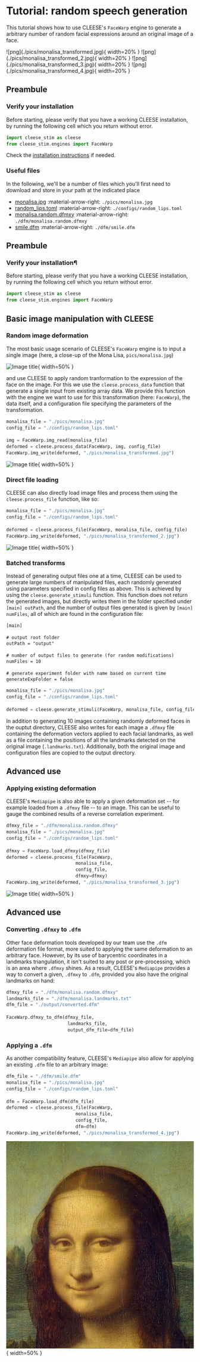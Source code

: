 # Tutorial: random speech generation

This tutorial shows how to use CLEESE's `FaceWarp` engine to generate a arbitrary number of random facial expressions around an original image of a face.

<span>
![png](./pics/monalisa_transformed.jpg){ width=20% } ![png](./pics/monalisa_transformed_2.jpg){ width=20% } ![png](./pics/monalisa_transformed_3.jpg){ width=20% } ![png](./pics/monalisa_transformed_4.jpg){ width=20% }

</span>

## Preambule

### Verify your installation

Before starting, please verify that you have a working CLEESE installation, by running the following cell which you return without error. 

``` py title="import cleese"
import cleese_stim as cleese
from cleese_stim.engines import FaceWarp
```
Check the [installation instructions](../../installation) if needed. 

### Useful files

In the following, we'll be a number of files which you'll first need to download and store in your path at the indicated place

- [monalisa.jpg](./pics/monalisa.jpg) :material-arrow-right: `./pics/monalisa.jpg` 
- [random_lips.toml](./configs/random_lips.toml) :material-arrow-right: `./configs/random_lips.toml`
- [monalisa.random.dfmxy](./dfm/monalisa.random.dfmxy) :material-arrow-right: `./dfm/monalisa.random.dfmxy`
- [smile.dfm](./dfm/smile.dfm) :material-arrow-right: `./dfm/smile.dfm`


## Preambule

### Verify your installation¶

Before starting, please verify that you have a working CLEESE installation, by running the following cell which you return without error. 


```python
import cleese_stim as cleese
from cleese_stim.engines import FaceWarp
```

## Basic image manipulation with CLEESE

### Random image deformation

The most basic usage scenario of CLEESE's `FaceWarp` engine is to input a single image (here, a close-up of the Mona Lisa, `pics/monalisa.jpg`)

![Image title](../pics/monalisa.jpg){ width=50% }


and use CLEESE to apply random tranformation to the expression of the face on the image. For this we use the `cleese.process_data` function that generate a single input from existing array data. We provide this function with the engine we want to use for this transformation (here: `FaceWarp`), the data itself, and a configuration file specifying the parameters of the transformation.

```py title="Random face transformation"
monalisa_file = "./pics/monalisa.jpg"
config_file = "./configs/random_lips.toml"

img = FaceWarp.img_read(monalisa_file)
deformed = cleese.process_data(FaceWarp, img, config_file)
FaceWarp.img_write(deformed, "./pics/monalisa_transformed.jpg")

```

![Image title](../pics/monalisa_transformed.jpg){ width=50% }

### Direct file loading

CLEESE can also directly load image files and process them using the  `cleese.process_file` function, like so:

```python
monalisa_file = "./pics/monalisa.jpg"
config_file = "./configs/random_lips.toml"

deformed = cleese.process_file(FaceWarp, monalisa_file, config_file)
FaceWarp.img_write(deformed, "./pics/monalisa_transformed_2.jpg")

```

![Image title](../pics/monalisa_transformed_2.jpg){ width=50% }

<h3> Batched transforms </h3>

Instead of generating output files one at a time, CLEESE can be used to generate large numbers of manipulated files, each randomly generated using parameters specified in config files as above. This is achieved by using the `cleese.generate_stimuli` function. This function does not return the generated images, but directly writes them in the folder specified under `[main] outPath`, and the number of output files generated is given by `[main] numFiles`, all of which are found in the configuration file:
```
[main]

# output root folder
outPath = "output"

# number of output files to generate (for random modifications)
numFiles = 10

# generate experiment folder with name based on current time
generateExpFolder = false
```

```python
monalisa_file = "./pics/monalisa.jpg"
config_file = "./configs/random_lips.toml"

deformed = cleese.generate_stimuli(FaceWarp, monalisa_file, config_file)
```

In addition to generating 10 images containing randomly deformed faces in the ouptut directory, CLEESE also writes for each image a `.dfmxy` file containing the deformation vectors applied to each facial landmarks, as well as a file containing the positions of all the landmarks detected on the original image (`.landmarks.txt`). Additionally, both the original image and configuration files are copied to the output directory.

## Advanced use

### Applying existing deformation

CLEESE's `Mediapipe` is also able to apply a given deformation set -- for example loaded from a `.dfmxy` file -- to an image. This can be useful to gauge the combined results of a reverse correlation experiment.


```python
dfmxy_file = "./dfm/monalisa.random.dfmxy"
monalisa_file = "./pics/monalisa.jpg"
config_file = "./configs/random_lips.toml"

dfmxy = FaceWarp.load_dfmxy(dfmxy_file)
deformed = cleese.process_file(FaceWarp,
                          monalisa_file,
                          config_file,
                          dfmxy=dfmxy)
FaceWarp.img_write(deformed, "./pics/monalisa_transformed_3.jpg")

```

![Image title](../pics/monalisa_transformed_3.jpg){ width=50% }



## Advanced use

### Converting `.dfmxy` to `.dfm`

Other face deformation tools developed by our team use the `.dfm` deformation file format, more suited to applying the same deformation to an arbitrary face. However, by its use of barycentric coordinates in a landmarks triangulation, it isn't suited to any post or pre-processing, which is an area where `.dfmxy` shines. As a result, CLEESE's `Mediapipe` provides a way to convert a given, `.dfmxy` to `.dfm`, provided you also have the original landmarks on hand:


```python
dfmxy_file = "./dfm/monalisa.random.dfmxy"
landmarks_file = "./dfm/monalisa.landmarks.txt"
dfm_file = "./output/converted.dfm"

FaceWarp.dfmxy_to_dfm(dfmxy_file,
                       landmarks_file,
                       output_dfm_file=dfm_file)

```

### Applying a `.dfm`

As another compatibility feature, CLEESE's `Mediapipe` also allow for applying an existing `.dfm` file to an arbitrary image:


```python
dfm_file = "./dfm/smile.dfm"
monalisa_file = "./pics/monalisa.jpg"
config_file = "./configs/random_lips.toml"

dfm = FaceWarp.load_dfm(dfm_file)
deformed = cleese.process_file(FaceWarp,
                          monalisa_file,
                          config_file,
                          dfm=dfm)
FaceWarp.img_write(deformed, "./pics/monalisa_transformed_4.jpg")

```

![png](./pics/monalisa_transformed_4.jpg){ width=50% }
    
